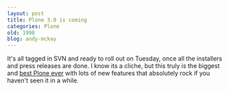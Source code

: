 ```yaml
---
layout: post
title: Plone 3.0 is coming
categories: Plone
old: 1998
blog: andy-mckay
---
```

<p>It's all tagged in SVN and ready to roll out on Tuesday, once all the installers and press releases are done. I know its a cliche, but this truly is the biggest and <a href="http://plone.org">best Plone ever</a> with lots of new features that absolutely rock if you haven't seen it in a while.</p> 